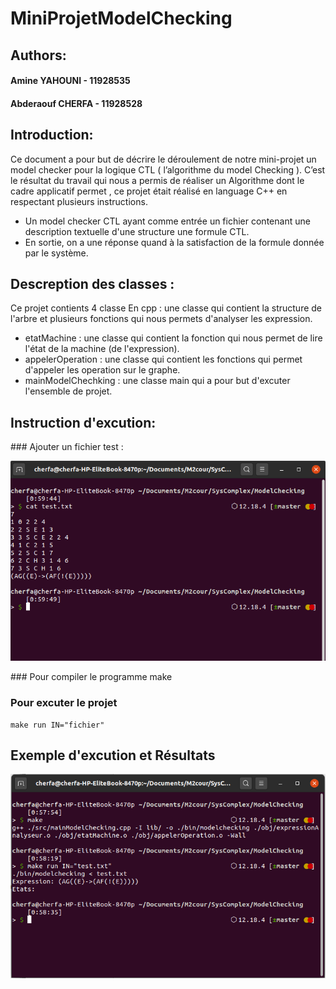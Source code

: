 # MiniProjetModelChecking

## Authors:

####	Amine YAHOUNI - 11928535

####	Abderaouf CHERFA - 11928528	

## Introduction:

Ce document a pour but de décrire le déroulement de notre mini-projet un model checker pour la logique CTL ( l’algorithme du model Checking ).
C’est le résultat du travail qui nous a permis de réaliser un Algorithme dont le cadre applicatif permet , ce projet était réalisé en language C++ en respectant plusieurs instructions.

- Un model checker CTL ayant comme entrée un fichier contenant une description textuelle d'une structure une formule CTL. 
- En sortie, on a une réponse quand à la satisfaction de la formule donnée par le système.

## Descreption des classes :

Ce projet contients 4 classe En cpp : une classe qui contient la structure de l'arbre et plusieurs fonctions qui nous permets d'analyser les expression.
- etatMachine : une classe qui contient la fonction qui nous permet de lire l'état de la machine (de l'expression).
- appelerOperation : une classe qui contient les fonctions qui permet d'appeler les operation sur le graphe.
- mainModelChechking : une classe main qui a pour but d'excuter l'ensemble de projet.
## Instruction d'excution:

### Ajouter un fichier test :

![testFile Image (Login!)](/images/exemplefile.png "exemple file")

### Pour compiler le programme 
	make
	
### Pour excuter le projet 
	 
	make run IN="fichier" 

## Exemple d'excution et Résultats

![sortie Image (Login!)](/images/exec.png "exemple file")


